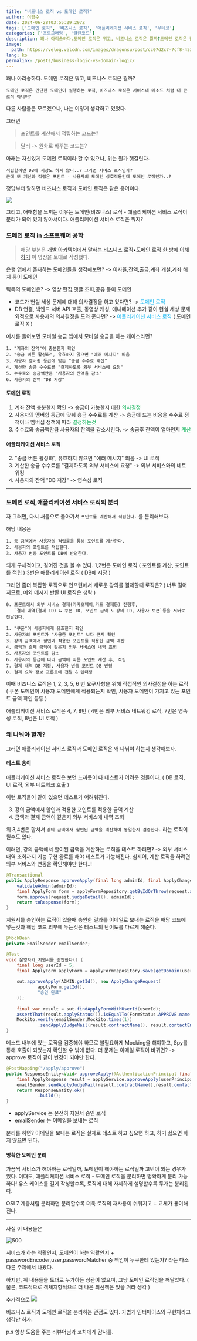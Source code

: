 ```yaml
---
title: "비즈니스 로직 vs 도메인 로직?"
author: 이영수
date: 2024-06-28T03:55:29.297Z
tags: ['도메인 로직', '비즈니스 로직', '애플리케이션 서비스 로직', '우테코']
categories: ['프로그래밍', '클린코드']
description: 꽤나 아리송하다.도메인 로직은 뭐고, 비즈니스 로직은 뭘까?도메인 로직은 간단한 도메인이 실행하는 로직, 비즈니스 로직은 서비스내 메소드 처럼 더 큰 로직 아니야?다른 사람들은 모르겠으나, 나는 이렇게 생각하고 있었다.그러면포인트를 계산해서 적립하는 코드는?달러 ->
image:
  path: https://velog.velcdn.com/images/dragonsu/post/cc07d2c7-7cf8-4533-ae40-058c6bdd4235/image.png
lang: ko
permalink: /posts/business-logic-vs-domain-logic/
---
```

꽤나 아리송하다.
도메인 로직은 뭐고, 비즈니스 로직은 뭘까?

`도메인 로직은 간단한 도메인이 실행하는 로직,` `비즈니스 로직은 서비스내 메소드 처럼 더 큰 로직 아니야?`

다른 사람들은 모르겠으나, 나는 이렇게 생각하고 있었다.

그러면

> 포인트를 계산해서 적립하는 코드는?

> 달러 -> 원화로 바꾸는 코드는?

아래는 자신있게 도메인 로직이라 할 수 있으나, 위는 뭔가 헷갈린다. 

```
적립할꺼면 DB에 저장도 하지 않나..? 그러면 서비스 로직인가? 
근데 또 계산과 적립은 포인트 - 사용자의 도메인 상호작용인데 도메인 로직인가..?
```

정답부터 말하면 비즈니스 로직과 도메인 로직은 같은 용어이다.

![](https://i.imgur.com/NpYR0Ps.png)

그리고, 애매함을 느끼는 이유는 도메인(비즈니스) 로직 - 애플리케이션 서비스 로직이 분리가 되어 있지 않아서이다.
애플리케이션 서비스 로직은 뭐지?
### 도메인 로직 in 소프트웨어 공학

> 해당 부분은 [개발 아키텍처에서 말하는 비즈니스 로직•도메인 로직 한 방에 이해하기](https://www.youtube.com/watch?v=gbzDG_2XQYk) 이 영상을 토대로 작성했다.

은행 앱에서 존재하는 도메인들을 생각해보면?
-> 이자율,잔액,출금,계좌 개설,계좌 해지 등이 도메인

틱톡의 도메인은?
-> 영상 편집,댓글 조회,공유 등이 도메인

- 코드가 현실 세상 문제에 대해 의사결정을 하고 있다면?
	-> <span style="color:#00b0f0">도메인 로직</span>
- DB 연결, 백엔드 서버 API 호출, 동영상 캐싱, 애니메이션 추가 같이 현실 세상 문제 외적으로 사용자의 의사결정을 도와 준다면? 
	-> <span style="color:#00b0f0">어플리케이션 서비스 로직</span> ( 도메인 로직 X )

예시를 들어보면
모바일 송금 앱에서 모바일 송금을 하는 케이스라면?

```
1. "계좌의 잔액"이 충분한지 확인
2. "송금 버튼 활성화", 유효하지 않으면 "에러 메시지" 띄움
3. 사용자 멤버쉽 등급에 맞는 "송금 수수료 계산"
4. 계산한 송금 수수료를 "결제하도록 외부 서비스에 요청"
5. 수수료와 송금액만큼 "사용자의 잔액을 감소"
6. 사용자의 잔액 "DB 저장"
```
#### 도메인 로직

1. 계좌 잔액 충분한지 확인
	-> 송금이 가능한지 대한 <span style="color:#00b050">의사결정</span>
3.  사용자의 멤버쉽 등급에 맞춰 송금 수수료를 계산
	-> 송금에 드는 비용을 수수료 정책이나 멤버십 정책에 따라 <span style="color:#00b050">결정하는것</span>
5. 수수료와 송금액만큼 사용자의 잔액을 감소시킨다.
	-> 송금후 잔액이 얼마인지 <span style="color:#00b050">계산</span> 
#### 애플리케이션 서비스 로직
2. "송금 버튼 활성화", 유효하지 않으면 "에러 메시지" 띄움
	-> UI 로직
4. 계산한 송금 수수료를 "결제하도록 외부 서비스에 요청"
	-> 외부 서비스와의 네트워킹
6. 사용자의 잔액 "DB 저장"
	-> 영속성 로직

---

### 도메인 로직,애플리케이션 서비스 로직의 분리

자 그러면, 다시 처음으로 돌아가서
`포인트를 계산해서 적립한다.` 를 분리해보자.

해당 내용은
```
1. 총 금액에서 사용자의 적립률을 통해 포인트를 계산한다.
2. 사용자의 포인트를 적립한다.
3. 사용자 변동 포인트를 DB에 반영한다.
```

되게 구체적이고, 길어진 것을 볼 수 있다.
1,2번은 도메인 로직 ( 포인트를 계산, 포인트를 적립 )
3번은 애플리케이션 로직 ( DB에 저장 )

그러면 좀더 복잡한 로직으로 인프런에서 새로운 강의를 결제할때 로직은?
( 너무 길어지므로, 예외 메시지 반환 UI 로직은 생략 )

```
0. 프론트에서 외부 서비스 결제(카카오페이,카드 결제등) 진행후, 
   `결제 내역(결제 ID) & 쿠폰 ID, 포인트 금액 & 강의 ID, 사용자 토큰`등을 서버로 전달한다.

1. "쿠폰"이 사용자에게 유효한지 확인
2. 사용자의 포인트가 "사용한 포인트" 보다 큰지 확인
3. 강의 금액에서 할인과 적용한 포인트를 적용한 금액 계산
4. 금액과 결제 금액이 같은지 외부 서비스에 내역 조회
5. 사용자의 포인트를 감소
6. 사용자의 등급에 따라 금액에 따른 포인트 계산 후, 적립
7. 결제 내역 DB 저장, 사용자 변동 포인트 DB 반영
8. 결제 요약 정보 프론트에 전달 & 렌더링
```

이때 비즈니스 로직은 1, 2, 3, 5, 6 번
요구사항을 위해 직접적인 의사결정을 하는 로직 ( 쿠폰 도메인이 사용자 도메인에게 적용되는지 확인, 사용자 도메인이 가지고 있는 포인트 금액 확인 등등 ) 

애플리케이션 서비스 로직은 4, 7, 8번
( 4번은 외부 서비스 네트워킹 로직, 7번은 영속성 로직, 8번은 UI 로직 )

### 왜 나눠야 할까?

그러면 애플리케이션 서비스 로직과 도메인 로직은 왜 나눠야 하는지 생각해보자.
#### 테스트 용이

애플리케이션 서비스 로직은 보면 느끼듯이 다 테스트가 어려운 것들이다.
( DB 로직, UI 로직, 외부 네트워크 호출 )

이런 로직들이 같이 있으면 테스트가 어려워진다.

3. 강의 금액에서 할인과 적용한 포인트를 적용한 금액 계산
4. 금액과 결제 금액이 같은지 외부 서비스에 내역 조회

위 3,4번은 합쳐서 `강의 금액에서 할인된 금액을 계산하여 동일한지 검증한다.` 라는 로직이 될수도 있다.

이러면, 강의 금액에서 할이된 금액을 계산하는 로직을 테스트 하려면?
-> 외부 서비스 내역 조회까지 기능 구현 완료를 해야 테스트가 가능해진다.
심지어, 계산 로직을 하려면 외부 서비스와 연동을 확인해야만 한다..!

```java
@Transactional  
public ApplyResponse approveApply(final long adminId, final ApplyChangeRequest request) {  
    validateAdmin(adminId);  
    final ApplyForm form = applyFormRepository.getByIdOrThrow(request.applyId());  
    form.approve(request.judgeDetail(), adminId);  
    return toResponse(form);  
}
```

지원서를 승인하는 로직이 있을때
승인한 결과를 이메일로 보내는 로직을 해당 코드에 넣는것과 해당 코드 외부에 두는것은 테스트의 난이도를 다르게 해준다.

```java
@MockBean  
private EmailSender emailSender;

@Test  
void 운영자가_지원서를_승인한다() {  
    final long userId = 5;  
    final ApplyForm applyForm = applyFormRepository.save(getDomain(userId, getRequest()));  
  
    sut.approveApply(ADMIN.getId(), new ApplyChangeRequest(  
            applyForm.getId(),  
            "승인 완료"  
    ));  
  
    final var result = sut.findApplyFormWithUserId(userId);  
    assertThat(result.applyStatus()).isEqualTo(FormStatus.APPROVE.name());  
    Mockito.verify(emailSender,Mockito.times(1))  
            .sendApplyJudgeMail(result.contractName(), result.contactEmail(),result.applyStatus());  
}
```

메소드 내부에 있는 로직을 검증해야 하므로 불필요하게 Mocking을 해야하고, Spy를 통해 호출이 되었는지 확인할 수 밖에 없다.
더 문제는 이메일 로직이 바뀌면? -> approve 로직이 같이 변경이 되야만 한다.

```java
@PostMapping("/apply/approve")  
public ResponseEntity<Void> approveApply(@AuthenticationPrincipal final UserPrincipal userPrincipal, @RequestBody final ApplyChangeRequest request) {  
    final ApplyResponse result = applyService.approveApply(userPrincipal.getUserId(), request);  
    emailSender.sendApplyJudgeMail(result.contractName(),result.contactEmail(),result.applyStatus());  
    return ResponseEntity.ok()  
            .build();  
}
```

- applyService 는 온전히 지원서 승인 로직
- emailSender 는 이메일을 보내는 로직

분리를 하면?
이메일을 보내는 로직은 실제로 테스트 하고 싶으면 하고, 하기 싫으면 하지 않으면 된다.

#### 명확한 도메인 분리

가끔씩 서비스가 해야하는 로직일까, 도메인이 해야하는 로직일까 고민이 되는 경우가 있다.
이때도, 애플리케이션 서비스 로직 - 도메인 로직을 분리하면 명확하게 분리 가능하다!
유스 케이스를 길게 작성할수록, 로직에 대해 자세하게 설명할수록 두개는 분리된다.

OSI 7 계층처럼 분리하면 분리할수록 더욱 로직의 재사용이 쉬워지고 + 교체가 용이해진다.

---

사실 이 내용들은

![500](https://i.imgur.com/k8rFIDB.png)

서비스가 하는 역활인지, 도메인이 하는 역활인지 + passwordEncoder,user,passwordMatcher 중 책임이 누구한테 있는가?
라는 다소 다른 주제에서 나왔다.

하지만, 위 내용들을 토대로 누가하든 상관이 없으며, 그냥 도메인 로직임을 깨달았다.
( 물론, 코드적으로 객체지향적으로 더 나은 최선책은 있을 거라 생각 )

추가적으로
![](https://i.imgur.com/coXxF1.png)

비즈니스 로직과 도메인 로직을 분리하는 관점도 있다.
가볍게 인터페이스와 구현체라고 생각만 하자.

p.s 항상 도움을 주는 리뷰어님과 코치에게 감사를.

